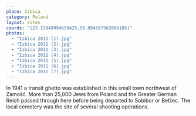 ```yaml
---
place: Izbica
category: Poland
layout: sites
coords: "[23.15949994659425,50.894587562866185]"
photos:
  - "Izbica 2011 (1).jpg"
  - "Izbica 2011 (2).jpg"
  - "Izbica 2011 (3).jpg"
  - "Izbica 2011 (4).jpg"
  - "Izbica 2011 (5).jpg"
  - "Izbica 2011 (6).jpg"
  - "Izbica 2011 (7).jpg"
---
```

In 1941 a transit ghetto was established in this small town northwest of Zamość. More than 25,000 Jews from Poland and the Greater German Reich passed through here before being deported to Sobibor or Bełżec. The local cemetery was the site of several shooting operations.
